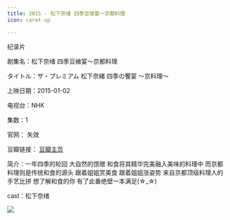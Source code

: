 ```yaml
---
title: 2015 - 松下奈绪 四季豆飨宴～京都料理
icon: caret-up

---
```

纪录片

剧集名：松下奈绪 四季豆飨宴～京都料理

タイトル：ザ・プレミアム 松下奈緒 四季の饗宴 ～京料理～

上映日期：2015-01-02

电视台：NHK

集数：1

官网： 失效

豆瓣链接： [豆瓣主页](https://movie.douban.com/subject/26311953/)

简介：一年四季的轮回 大自然的馈赠 和食将其精华完美融入美味的料理中 而京都料理则是传统和食的源头 跟着姐姐赏美食 跟着姐姐涨姿势 来自京都顶级料理人的手艺比拼 想了解和食的你 有了此番绝壁一本满足(☆_☆) ​​​

cast：松下奈绪

![](https://listpic.tsgsanjiao.com/other/2015sxnxjdll.jpg)